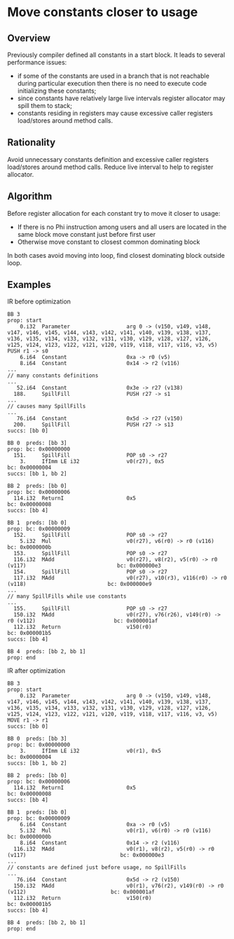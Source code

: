 # Move constants closer to usage

## Overview

Previously compiler defined all constants in a start block. It leads to several performance issues:
- if some of the constants are used in a branch that is not reachable during particular execution then there is no need to execute code initializing these constants;
- since constants have relatively large live intervals register allocator may spill them to stack;
- constants residing in registers may cause excessive caller registers load/stores around method calls.

## Rationality

Avoid unnecessary constants definition and excessive caller registers load/stores around method calls. Reduce live interval to help to register allocator.

## Algorithm

Before register allocation for each constant try to move it closer to usage:
- If there is no Phi instruction among users and all users are located in the same block move constant just before first user
- Otherwise move constant to closest common dominating block

In both cases avoid moving into loop, find closest dominating block outside loop.

## Examples

IR before optimization

```
BB 3
prop: start
    0.i32  Parameter                  arg 0 -> (v150, v149, v148, v147, v146, v145, v144, v143, v142, v141, v140, v139, v138, v137, v136, v135, v134, v133, v132, v131, v130, v129, v128, v127, v126, v125, v124, v123, v122, v121, v120, v119, v118, v117, v116, v3, v5)
PUSH r1 -> s0
    6.i64  Constant                   0xa -> r0 (v5)
    8.i64  Constant                   0x14 -> r2 (v116)
...
// many constants definitions
...
   52.i64  Constant                   0x3e -> r27 (v138)
  188.     SpillFill                  PUSH r27 -> s1
...
// causes many SpillFills
...
   76.i64  Constant                   0x5d -> r27 (v150)
  200.     SpillFill                  PUSH r27 -> s13
succs: [bb 0]

BB 0  preds: [bb 3]
prop: bc: 0x00000000
  151.     SpillFill                  POP s0 -> r27
    3.     IfImm LE i32               v0(r27), 0x5                                                     bc: 0x00000004
succs: [bb 1, bb 2]

BB 2  preds: [bb 0]
prop: bc: 0x00000006
  114.i32  ReturnI                    0x5                                                              bc: 0x00000008
succs: [bb 4]

BB 1  preds: [bb 0]
prop: bc: 0x00000009
  152.     SpillFill                  POP s0 -> r27
    5.i32  Mul                        v0(r27), v6(r0) -> r0 (v116)                                     bc: 0x0000000b
  153.     SpillFill                  POP s0 -> r27
  116.i32  MAdd                       v0(r27), v8(r2), v5(r0) -> r0 (v117)                             bc: 0x000000e3
  154.     SpillFill                  POP s0 -> r27
  117.i32  MAdd                       v0(r27), v10(r3), v116(r0) -> r0 (v118)                          bc: 0x000000e9
...
// many SpillFills while use constants
...
  155.     SpillFill                  POP s0 -> r27
  150.i32  MAdd                       v0(r27), v76(r26), v149(r0) -> r0 (v112)                         bc: 0x000001af
  112.i32  Return                     v150(r0)                                                         bc: 0x000001b5
succs: [bb 4]

BB 4  preds: [bb 2, bb 1]
prop: end
```

IR after optimization

```
BB 3
prop: start
    0.i32  Parameter                  arg 0 -> (v150, v149, v148, v147, v146, v145, v144, v143, v142, v141, v140, v139, v138, v137, v136, v135, v134, v133, v132, v131, v130, v129, v128, v127, v126, v125, v124, v123, v122, v121, v120, v119, v118, v117, v116, v3, v5)
MOVE r1 -> r1
succs: [bb 0]

BB 0  preds: [bb 3]
prop: bc: 0x00000000
    3.     IfImm LE i32               v0(r1), 0x5                                                      bc: 0x00000004
succs: [bb 1, bb 2]

BB 2  preds: [bb 0]
prop: bc: 0x00000006
  114.i32  ReturnI                    0x5                                                              bc: 0x00000008
succs: [bb 4]

BB 1  preds: [bb 0]
prop: bc: 0x00000009
    6.i64  Constant                   0xa -> r0 (v5)
    5.i32  Mul                        v0(r1), v6(r0) -> r0 (v116)                                      bc: 0x0000000b
    8.i64  Constant                   0x14 -> r2 (v116)
  116.i32  MAdd                       v0(r1), v8(r2), v5(r0) -> r0 (v117)                              bc: 0x000000e3
...
// constants are defined just before usage, no SpillFills
...
   76.i64  Constant                   0x5d -> r2 (v150)
  150.i32  MAdd                       v0(r1), v76(r2), v149(r0) -> r0 (v112)                           bc: 0x000001af
  112.i32  Return                     v150(r0)                                                         bc: 0x000001b5
succs: [bb 4]

BB 4  preds: [bb 2, bb 1]
prop: end
```
